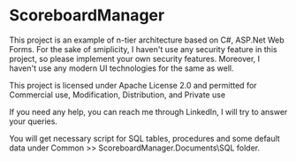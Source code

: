 # ScoreboardManager
This project is an example of n-tier architecture based on C#, ASP.Net Web Forms. For the sake of smiplicity, I haven't use any security feature in this project, so please implement your own security features. Moreover, I haven't use any modern UI technologies for the same as well.

This project is licensed under Apache License 2.0 and permitted for Commercial use, Modification, Distribution, and Private use

If you need any help, you can reach me through LinkedIn, I will try to answer your queries. 

You will get necessary script for SQL tables, procedures and some default data under Common >> ScoreboardManager.Documents\SQL folder.

